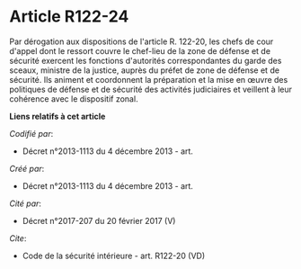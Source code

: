 # Article R122-24

Par dérogation aux dispositions de l'article R. 122-20, les chefs de cour d'appel dont le ressort couvre le chef-lieu de la
zone de défense et de sécurité exercent les fonctions d'autorités correspondantes du garde des sceaux, ministre de la
justice, auprès du préfet de zone de défense et de sécurité. Ils animent et coordonnent la préparation et la mise en œuvre
des politiques de défense et de sécurité des activités judiciaires et veillent à leur cohérence avec le dispositif zonal.

**Liens relatifs à cet article**

_Codifié par_:

  - Décret n°2013-1113 du 4 décembre 2013 - art.

_Créé par_:

  - Décret n°2013-1113 du 4 décembre 2013 - art.

_Cité par_:

  - Décret n°2017-207 du 20 février 2017 (V)

_Cite_:

  - Code de la sécurité intérieure - art. R122-20 (VD)
